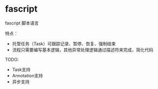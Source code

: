 # fascript

fascript 脚本语言

特点：

- 托管任务（Task）可跟踪记录、暂停、恢复、强制结束
- 流程只需要编写基本逻辑，其他异常处理逻辑通过描述符来完成，简化代码

TODO:

- Task支持
- Annotation支持
- 异步支持

